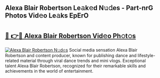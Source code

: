 ## Alexa Blair Robertson Le𝚊k𝚎d N𝚞𝚍es - Part-nrG Photos Vid𝚎o Le𝚊ks EpErO

# <h2><a href="http://fbfcxfv.evod.top/?m=Alexa+Blair+Robertson">🔗 👉🔴 Alexa Blair Robertson Vid𝚎o Ph𝚘t𝚘s</a></h2>

[![Alexa Blair Robertson N𝚞d𝚎s](https://i.imgur.com/8V9OHl7.gif)](http://fbfcxfv.evod.top/?m=Alexa+Blair+Robertson)
Social media sensation Alexa Blair Robertson and content producer, known for publishing dance and lifestyle-related material through viral dance trends and mini vlogs. Exceptional talent Alexa Blair Robertson, recognized for their remarkable skills and achievements in the world of entertainment. 
